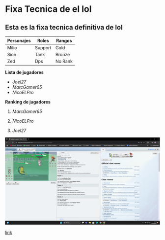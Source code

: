 # Fixa Tecnica de el lol

## Esta es la fixa tecnica definitiva de lol

|Personajes | Roles | Rangos |
|-----------|-------|--------|
| Milio     | Support | Gold |
| Sion      | Tank    | Bronze|
| Zed       | Dps     | No Rank|

**Lista de jugadores**

- *Joel27*
- *MarcGamer65*
- *NicoELPro*

**Ranking de jugadores**

1. *MarcGamer65*

1. *NicoELPro*

1. *Joel27*

![lol](Capture001.png)

[link](www.nasa.com)